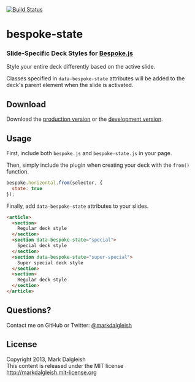 [![Build Status](https://secure.travis-ci.org/markdalgleish/bespoke-state.png)](http://travis-ci.org/markdalgleish/bespoke-state)

# bespoke-state

### Slide-Specific Deck Styles for [Bespoke.js](https://github.com/markdalgleish/bespoke.js)

Style your entire deck differently based on the active slide.

Classes specified in `data-bespoke-state` attributes will be added to the deck's parent element when the slide is activated.

## Download

Download the [production version][min] or the [development version][max].

[min]: https://raw.github.com/markdalgleish/bespoke-state/master/dist/bespoke-state.min.js
[max]: https://raw.github.com/markdalgleish/bespoke-state/master/dist/bespoke-state.js

## Usage

First, include both `bespoke.js` and `bespoke-state.js` in your page.

Then, simply include the plugin when creating your deck with the `from()` function.

```js
bespoke.horizontal.from(selector, {
  state: true
});
```

Finally, add `data-bespoke-state` attributes to your slides.

```html
<article>
  <section>
    Regular deck style
  </section>
  <section data-bespoke-state="special">
    Special deck style
  </section>
  <section data-bespoke-state="super-special">
    Super special deck style
  </section>
  <section>
    Regular deck style
  </section>
</article>
```

## Questions?

Contact me on GitHub or Twitter: [@markdalgleish](http://twitter.com/markdalgleish)

## License

Copyright 2013, Mark Dalgleish  
This content is released under the MIT license  
http://markdalgleish.mit-license.org